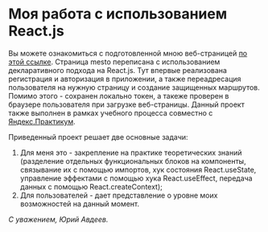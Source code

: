 # Моя работа с использованием React.js  

Вы можете ознакомиться c подготовленной мною веб-страницей [по этой ссылке](https://yuryavdeev.github.io/mesto-react-auth). Страница mesto переписана с использованием декларативного подхода на React.js. 
Тут впервые реализована регистрация и авторизация в приложении, а также переадресация пользователя на нужную страницу и создание защищенных маршрутов. Помимо этого - сохранен локально токен, а такеже проверен в браузере пользователя при загрузке веб-страницы.
Данный проект также выполнен в рамках учебного процесса совместно с [Яндекс.Практикум](https://praktikum.yandex.ru/).

Приведенный проект решает две основные задачи:
1. Для меня это - закрепление на практике теоретических знаний (разделение отдельных функциональных блоков на компоненты, связывание их с помощью импортов, хук состояния React.useState, управление эффектами с помощью хука React.useEffect, передача данных с помощью React.createContext);
2. Для пользователей - дает представление о уровне моих возможностей на данный момент.

_С уважением, Юрий Авдеев._